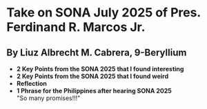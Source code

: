 # Take on SONA July 2025 of Pres. Ferdinand R. Marcos Jr.   
## By Liuz Albrecht M. Cabrera, 9-Beryllium

- **2 Key Points from the SONA 2025 that I found interesting** <br>
- **2 Key Points from the SONA 2025 that I found weird** <br>
- **Reflection** <br>
- **1 Phrase for the Philippines after hearing SONA 2025** <br>
"So many promises!!!"